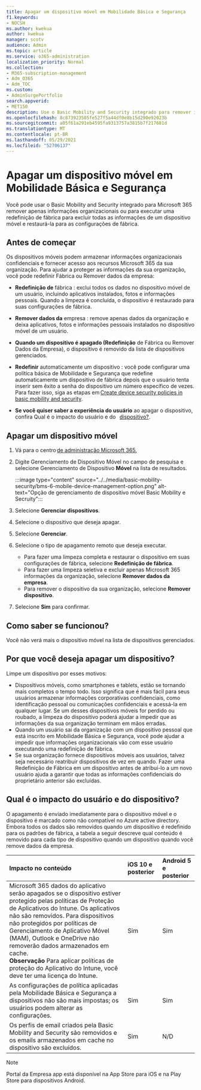 ```yaml
---
title: Apagar um dispositivo móvel em Mobilidade Básica e Segurança
f1.keywords:
- NOCSH
ms.author: kwekua
author: kwekua
manager: scotv
audience: Admin
ms.topic: article
ms.service: o365-administration
localization_priority: Normal
ms.collection:
- M365-subscription-management
- Adm_O365
- Adm_TOC
ms.custom:
- AdminSurgePortfolio
search.appverid:
- MET150
description: Use o Basic Mobility and Security integrado para remover informações de dispositivos inscritos.
ms.openlocfilehash: 8c873923505fe527f5a44df0e8b15d290e92023b
ms.sourcegitcommit: a05f61a291eb4595fa9313757a3815b7f217681d
ms.translationtype: MT
ms.contentlocale: pt-BR
ms.lasthandoff: 05/29/2021
ms.locfileid: "52706137"
---
```

# <a name="wipe-a-mobile-device-in-basic-mobility-and-security"></a>Apagar um dispositivo móvel em Mobilidade Básica e Segurança

Você pode usar o Basic Mobility and Security integrado para Microsoft 365 remover apenas informações organizacionais ou para executar uma redefinição de fábrica para excluir todas as informações de um dispositivo móvel e restaurá-la para as configurações de fábrica.

## <a name="before-you-begin"></a>Antes de começar

Os dispositivos móveis podem armazenar informações organizacionais confidenciais e fornecer acesso aos recursos Microsoft 365 da sua organização. Para ajudar a proteger as informações da sua organização, você pode redefinir Fábrica ou Remover dados da empresa:

- **Redefinição de** fábrica : exclui todos os dados no dispositivo móvel de um usuário, incluindo aplicativos instalados, fotos e informações pessoais. Quando a limpeza é concluída, o dispositivo é restaurado para suas configurações de fábrica.

- **Remover dados da** empresa : remove apenas dados da organização e deixa aplicativos, fotos e informações pessoais instalados no dispositivo móvel de um usuário.

- **Quando um dispositivo é apagado (Redefinição** de Fábrica ou Remover Dados da Empresa), o dispositivo é removido da lista de dispositivos gerenciados.
    
- **Redefinir** automaticamente um dispositivo : você pode configurar uma política básica de Mobilidade e Segurança que redefine automaticamente um dispositivo de fábrica depois que o usuário tenta inserir sem êxito a senha do dispositivo um número específico de vezes. Para fazer isso, siga as etapas em [Create device security policies in basic mobility and security](create-device-security-policies.md).
    
- **Se você quiser saber a experiência do usuário** ao apagar o dispositivo, confira Qual é o impacto do usuário e do   [dispositivo?](#whats-the-user-and-device-impact).

## <a name="wipe-a-mobile-device"></a>Apagar um dispositivo móvel

1. Vá para o centro [de administração Microsoft 365.](../../admin/admin-overview/about-the-admin-center.md)

2. Digite Gerenciamento de Dispositivo Móvel no campo de pesquisa e selecione Gerenciamento de Dispositivo **Móvel** na lista de resultados.

    :::image type="content" source="../../media/basic-mobility-security/bms-6-mobile-device-management-option.png" alt-text="Opção de gerenciamento de dispositivo móvel Basic Mobility e Secruity":::

3. Selecione **Gerenciar dispositivos**.

4. Selecione o dispositivo que deseja apagar.

5. Selecione **Gerenciar**.

6. Selecione o tipo de apagamento remoto que deseja executar.

    - Para fazer uma limpeza completa e restaurar o dispositivo em suas configurações de fábrica, selecione **Redefinição de fábrica**.
    - Para fazer uma limpeza seletiva e excluir apenas Microsoft 365 informações da organização, selecione **Remover dados da empresa**.
    - Para remover o dispositivo da sua organização, selecione **Remover dispositivo**.

7. Selecione **Sim** para confirmar.

## <a name="how-do-i-know-it-worked"></a>Como saber se funcionou?

Você não verá mais o dispositivo móvel na lista de dispositivos gerenciados.

## <a name="why-would-you-want-to-wipe-a-device"></a>Por que você deseja apagar um dispositivo?

Limpe um dispositivo por esses motivos:

- Dispositivos móveis, como smartphones e tablets, estão se tornando mais completos o tempo todo. Isso significa que é mais fácil para seus usuários armazenar informações corporativas confidenciais, como identificação pessoal ou comunicações confidenciais e acessá-la em qualquer lugar. Se um desses dispositivos móveis for perdido ou roubado, a limpeza do dispositivo poderá ajudar a impedir que as informações da sua organização terminam em mãos erradas.
- Quando um usuário sai da organização com um dispositivo pessoal que está inscrito em Mobilidade Básica e Segurança, você pode ajudar a impedir que informações organizacionais vão com esse usuário executando uma redefinição de fábrica.
- Se sua organização fornece dispositivos móveis aos usuários, talvez seja necessário reatribuir dispositivos de vez em quando. Fazer uma Redefinição de Fábrica em um dispositivo antes de atribuí-lo a um novo usuário ajuda a garantir que todas as informações confidenciais do proprietário anterior são excluídas.

## <a name="whats-the-user-and-device-impact"></a>Qual é o impacto do usuário e do dispositivo?

O apagamento é enviado imediatamente para o dispositivo móvel e o dispositivo é marcado como não compatível no Azure active directory. Embora todos os dados são removidos quando um dispositivo é redefinido para os padrões de fábrica, a tabela a seguir descreve qual conteúdo é removido para cada tipo de dispositivo quando um dispositivo quando você remove dados da empresa.

|**Impacto no conteúdo**|**iOS 10 e posterior**|**Android 5 e posterior**|
|:-----|:-----|:-----|
|Microsoft 365 dados do aplicativo serão apagados se o dispositivo estiver protegido pelas políticas de Proteção de Aplicativos do Intune. Os aplicativos não são removidos. Para dispositivos não protegidos por políticas de Gerenciamento de Aplicativo Móvel (MAM), Outlook e OneDrive não removerão dados armazenados em cache.<br/>**Observação** Para aplicar políticas de proteção do Aplicativo do Intune, você deve ter uma licença do Intune.|Sim|Sim|
|As configurações de política aplicadas pela Mobilidade Básica e Segurança a dispositivos não são mais impostas; os usuários podem alterar as configurações.|Sim|Sim|
|Os perfis de email criados pela Basic Mobility and Security são removidos e os emails armazenados em cache no dispositivo são excluídos.|Sim|N/D|
>[!NOTE]
>Portal da Empresa app está disponível na App Store para iOS e na Play Store para dispositivos Android.
